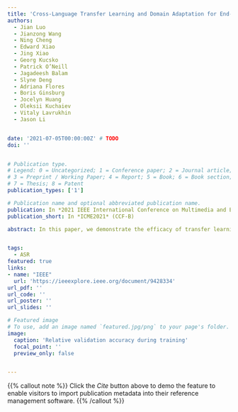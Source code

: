 ```yaml
---
title: 'Cross-Language Transfer Learning and Domain Adaptation for End-to-End Automatic Speech Recognition'
authors:
  - Jian Luo
  - Jianzong Wang
  - Ning Cheng
  - Edward Xiao
  - Jing Xiao
  - Georg Kucsko
  - Patrick O’Neill
  - Jagadeesh Balam
  - Slyne Deng
  - Adriana Flores
  - Boris Ginsburg
  - Jocelyn Huang
  - Oleksii Kuchaiev
  - Vitaly Lavrukhin
  - Jason Li


date: '2021-07-05T00:00:00Z' # TODO
doi: ''


# Publication type.
# Legend: 0 = Uncategorized; 1 = Conference paper; 2 = Journal article;
# 3 = Preprint / Working Paper; 4 = Report; 5 = Book; 6 = Book section;
# 7 = Thesis; 8 = Patent
publication_types: ['1']

# Publication name and optional abbreviated publication name.
publication: In *2021 IEEE International Conference on Multimedia and Expo*
publication_short: In *ICME2021* (CCF-B)

abstract: In this paper, we demonstrate the efficacy of transfer learning and continuous learning for various automatic speech recognition (ASR) tasks using end-to-end models trained with CTC loss. We start with a large pre-trained English ASR model and show that transfer learning can be effectively and easily performed on{:} (1) different English accents, (2) different languages (from English to German, Spanish, Russian, or from Mandarin to Cantonese) and (3) application-specific domains. Our extensive set of experiments demonstrate that in all three cases, transfer learning from a good base model has higher accuracy than a model trained from scratch. Our results indicate that, for fine-tuning, larger pre-trained models are better than small pre-trained models, even if the dataset for fine-tuning is small. We also show that transfer learning significantly speeds up convergence, which could result in significant cost savings when training with large datasets.


tags:
  - ASR
featured: true
links:
- name: "IEEE"
  url: 'https://ieeexplore.ieee.org/document/9428334'
url_pdf: ''
url_code: ''
url_poster: ''
url_slides: ''

# Featured image
# To use, add an image named `featured.jpg/png` to your page's folder.
image:
  caption: 'Relative validation accuracy during training'
  focal_point: ''
  preview_only: false


---
```


{{% callout note %}}
Click the _Cite_ button above to demo the feature to enable visitors to import publication metadata into their reference management software.
{{% /callout %}}

